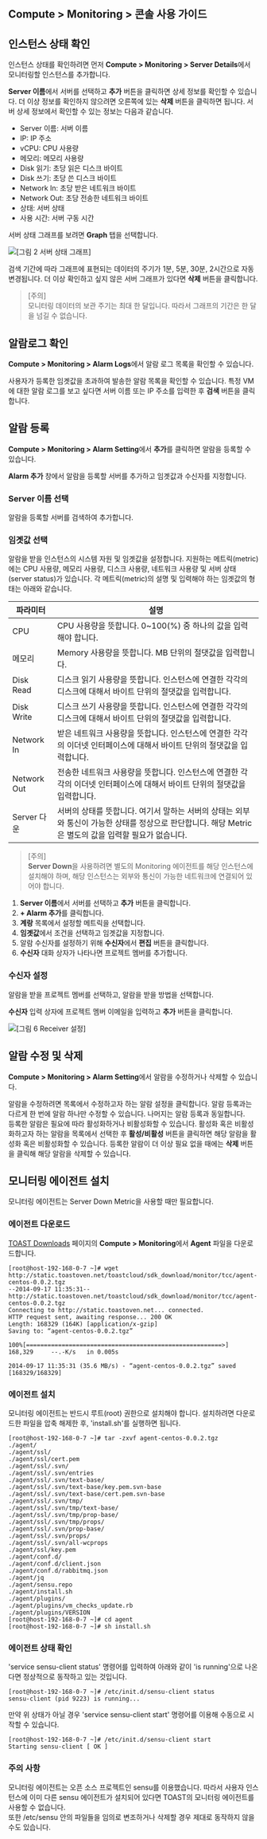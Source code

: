 ## Compute > Monitoring > 콘솔 사용 가이드

## 인스턴스 상태 확인

인스턴스 상태를 확인하려면 먼저 **Compute > Monitoring > Server Details**에서 모니터링할 인스턴스를 추가합니다.

**Server 이름**에서 서버를 선택하고 **추가** 버튼을 클릭하면 상세 정보를 확인할 수 있습니다. 더 이상 정보를 확인하지 않으려면 오른쪽에 있는 **삭제** 버튼을 클릭하면 됩니다. 서버 상세 정보에서 확인할 수 있는 정보는 다음과 같습니다.

- Server 이름: 서버 이름
- IP: IP 주소
- vCPU: CPU 사용량
- 메모리: 메모리 사용량
- Disk 읽기: 초당 읽은 디스크 바이트
- Disk 쓰기: 초당 쓴 디스크 바이트
- Network In: 초당 받은 네트워크 바이트
- Network Out: 초당 전송한 네트워크 바이트
- 상태: 서버 상태
- 사용 시간: 서버 구동 시간

서버 상태 그래프를 보려면 **Graph** 탭을 선택합니다.

![[그림 2 서버 상태 그래프]](http://static.toastoven.net/prod_infrastructure/monitoring/img_102.jpg)

검색 기간에 따라 그래프에 표현되는 데이터의 주기가 1분, 5분, 30분, 2시간으로 자동 변경됩니다. 더 이상 확인하고 싶지 않은 서버 그래프가 있다면 **삭제** 버튼을 클릭합니다.

> [주의]  
> 모니터링 데이터의 보관 주기는 최대 한 달입니다. 따라서 그래프의 기간은 한 달을 넘길 수 없습니다.

## 알람로그 확인

**Compute > Monitoring > Alarm Logs**에서 알람 로그 목록을 확인할 수 있습니다.

사용자가 등록한 임곗값을 초과하여 발송한 알람 목록을 확인할 수 있습니다. 특정 VM에 대한 알람 로그를 보고 싶다면 서버 이름 또는 IP 주소를 입력한 후 **검색** 버튼을 클릭합니다.

## 알람 등록

 **Compute > Monitoring > Alarm Setting**에서 **추가**를 클릭하면 알람을 등록할 수 있습니다.

**Alarm 추가** 창에서 알람을 등록할 서버를 추가하고 임곗값과  수신자를 지정합니다.

### Server 이름 선택

알람을 등록할 서버를 검색하여 추가합니다.

### 임곗값 선택

알람을 받을 인스턴스의 시스템 자원 및 임곗값을 설정합니다. 지원하는 메트릭(metric)에는 CPU 사용량, 메모리 사용량, 디스크 사용량, 네트워크 사용량 및 서버 상태(server status)가 있습니다. 각 메트릭(metric)의 설명 및 입력해야 하는 임곗값의 형태는 아래와 같습니다.

|파라미터|	설명|
|---|---|
|CPU|	CPU 사용량을 뜻합니다. 0~100(%) 중 하나의 값을 입력해야 합니다.|
|메모리|	Memory 사용량을 뜻합니다. MB 단위의 절댓값을 입력합니다.|
|Disk Read|	디스크 읽기 사용량을 뜻합니다. 인스턴스에 연결한 각각의 디스크에 대해서 바이트 단위의 절댓값을 입력합니다.|
|Disk Write|	디스크 쓰기 사용량을 뜻합니다. 인스턴스에 연결한 각각의 디스크에 대해서 바이트 단위의 절댓값을 입력합니다.|
|Network In|	받은 네트워크 사용량을 뜻합니다. 인스턴스에 연결한 각각의 이더넷 인터페이스에 대해서 바이트 단위의 절댓값을 입력합니다.|
|Network Out|	전송한 네트워크 사용량을 뜻합니다. 인스턴스에 연결한 각각의 이더넷 인터페이스에 대해서 바이트 단위의 절댓값을 입력합니다.|
|Server 다운|	서버의 상태를 뜻합니다. 여기서 말하는 서버의 상태는 외부와 통신이 가능한 상태를 정상으로 판단합니다. 해당 Metric은 별도의 값을 입력할 필요가 없습니다.|

> [주의]  
> **Server Down**을 사용하려면 별도의 Monitoring 에이전트를 해당 인스턴스에 설치해야 하며, 해당 인스턴스는 외부와 통신이 가능한 네트워크에 연결되어 있어야 합니다.

1. **Server 이름**에서 서버를 선택하고 **추가** 버튼을 클릭합니다.
2. **+ Alarm 추가**를 클릭합니다.
3. **계랑** 목록에서 설정할 메트릭을 선택합니다.
4. **임곗값**에서 조건을 선택하고 임곗값을 지정합니다.
5. 알람 수신자를 설정하기 위해 **수신자**에서 **편집** 버튼을 클릭합니다.
6. **수신자** 대화 상자가 나타나면 프로젝트 멤버를 추가합니다.

### 수신자 설정

알람을 받을 프로젝트 멤버를 선택하고, 알람을 받을 방법을 선택합니다.

**수신자** 입력 상자에 프로젝트 멤버 이메일을 입력하고 **추가** 버튼을 클릭합니다.

![[그림 6 Receiver 설정]](http://static.toastoven.net/prod_infrastructure/monitoring/img_106.png)

## 알람 수정 및 삭제

**Compute > Monitoring > Alarm Setting**에서 알람을 수정하거나 삭제할 수 있습니다.

알람을 수정하려면 목록에서 수정하고자 하는 알람 설정을 클릭합니다. 알람 등록과는 다르게 한 번에 알람 하나만 수정할 수 있습니다. 나머지는 알람 등록과 동일합니다.  
등록한 알람은 필요에 따라 활성화하거나 비활성화할 수 있습니다. 활성화 혹은 비활성화하고자 하는 알람을 목록에서 선택한 후 **활성/비활성** 버튼을 클릭하면 해당 알람을 활성화 혹은 비활성화할 수 있습니다.
등록한 알람이 더 이상 필요 없을 때에는 **삭제** 버튼을 클릭해 해당 알람을 삭제할 수 있습니다.

## 모니터링 에이전트 설치

모니터링 에이전트는 Server Down Metric을 사용할 때만 필요합니다.

### 에이전트 다운로드

[TOAST Downloads](https://docs.toast.com/en/Download/) 페이지의 **Compute > Monitoring**에서 **Agent** 파일을 다운로드합니다.

```
[root@host-192-168-0-7 ~]# wget http://static.toastoven.net/toastcloud/sdk_download/monitor/tcc/agent-centos-0.0.2.tgz
--2014-09-17 11:35:31--  http://static.toastoven.net/toastcloud/sdk_download/monitor/tcc/agent-centos-0.0.2.tgz
Connecting to http://static.toastoven.net... connected.
HTTP request sent, awaiting response... 200 OK
Length: 168329 (164K) [application/x-gzip]
Saving to: “agent-centos-0.0.2.tgz”

100%[=======================================================>]
168,329     --.-K/s   in 0.005s

2014-09-17 11:35:31 (35.6 MB/s) - “agent-centos-0.0.2.tgz” saved [168329/168329]
```

### 에이전트 설치

모니터링 에이전트는 반드시 루트(root) 권한으로 설치해야 합니다. 설치하려면 다운로드한 파일을 압축 해제한 후, 'install.sh'를 실행하면 됩니다.

```
[root@host-192-168-0-7 ~]# tar -zxvf agent-centos-0.0.2.tgz
./agent/
./agent/ssl/
./agent/ssl/cert.pem
./agent/ssl/.svn/
./agent/ssl/.svn/entries
./agent/ssl/.svn/text-base/
./agent/ssl/.svn/text-base/key.pem.svn-base
./agent/ssl/.svn/text-base/cert.pem.svn-base
./agent/ssl/.svn/tmp/
./agent/ssl/.svn/tmp/text-base/
./agent/ssl/.svn/tmp/prop-base/
./agent/ssl/.svn/tmp/props/
./agent/ssl/.svn/prop-base/
./agent/ssl/.svn/props/
./agent/ssl/.svn/all-wcprops
./agent/ssl/key.pem
./agent/conf.d/
./agent/conf.d/client.json
./agent/conf.d/rabbitmq.json
./agent/jq
./agent/sensu.repo
./agent/install.sh
./agent/plugins/
./agent/plugins/vm_checks_update.rb
./agent/plugins/VERSION
[root@host-192-168-0-7 ~]# cd agent
[root@host-192-168-0-7 ~]# sh install.sh
```

### 에이전트 상태 확인

'service sensu-client status' 명령어를 입력하여 아래와 같이 'is running'으로 나온다면 정상적으로 동작하고 있는 것입니다.

```
[root@host-192-168-0-7 ~]# /etc/init.d/sensu-client status
sensu-client (pid 9223) is running...
```

만약 위 상태가 아닐 경우 'service sensu-client start' 명령어를 이용해 수동으로 시작할 수 있습니다.

```
[root@host-192-168-0-7 ~]# /etc/init.d/sensu-client start
Starting sensu-client [ OK ]
```

### 주의 사항
모니터링 에이전트는 오픈 소스 프로젝트인 sensu를 이용했습니다. 따라서 사용자 인스턴스에 이미 다른 sensu 에이전트가 설치되어 있다면 TOAST의 모니터링 에이전트를 사용할 수 없습니다.  
또한 /etc/sensu 안의 파일들을 임의로 변조하거나 삭제할 경우 제대로 동작하지 않을 수도 있습니다.
